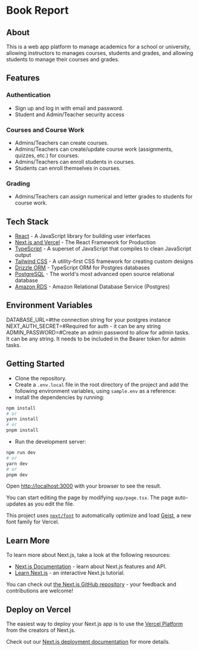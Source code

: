 # Book Report

## About

This is a web app platform to manage academics for a school or university, allowing instructors to manages courses, students and grades, and allowing students to manage their courses and grades.

## Features

### Authentication

- Sign up and log in with email and password.
- Student and Admin/Teacher security access

### Courses and Course Work

- Admins/Teachers can create courses.
- Admins/Teachers can create/update course work (assignments, quizzes, etc.) for courses.
- Admins/Teachers can enroll students in courses.
- Students can enroll themselves in courses.

### Grading

- Admins/Teachers can assign numerical and letter grades to students for course work.

## Tech Stack

- [React](https://reactjs.org/) - A JavaScript library for building user interfaces
- [Next.js and Vercel](https://nextjs.org/) - The React Framework for Production
- [TypeScript](https://www.typescriptlang.org/) - A superset of JavaScript that compiles to clean JavaScript output
- [Tailwind CSS](https://tailwindcss.com/) - A utility-first CSS framework for creating custom designs
- [Drizzle ORM](https://orm.drizzle.team/) - TypeScript ORM for Postgres databases
- [PostgreSQL](https://www.postgresql.org/) - The world's most advanced open source relational database
- [Amazon RDS](https://aws.amazon.com/rds/) - Amazon Relational Database Service (Postgres)

## Environment Variables

DATABASE_URL=#the connection string for your postgres instance
NEXT_AUTH_SECRET=#Required for auth - it can be any string
ADMIN_PASSWORD=#Create an admin password to allow for admin tasks. It can be any string. It needs to be included in the Bearer token for admin tasks.

## Getting Started

- Clone the repository.
- Create a `.env.local` file in the root directory of the project and add the following environment variables, using `sample.env` as a reference:
- install the dependencies by running:

```bash
npm install
# or
yarn install
# or
pnpm install
```

- Run the development server:

```bash
npm run dev
# or
yarn dev
# or
pnpm dev
```

Open [http://localhost:3000](http://localhost:3000) with your browser to see the result.

You can start editing the page by modifying `app/page.tsx`. The page auto-updates as you edit the file.

This project uses [`next/font`](https://nextjs.org/docs/app/building-your-application/optimizing/fonts) to automatically optimize and load [Geist](https://vercel.com/font), a new font family for Vercel.

## Learn More

To learn more about Next.js, take a look at the following resources:

- [Next.js Documentation](https://nextjs.org/docs) - learn about Next.js features and API.
- [Learn Next.js](https://nextjs.org/learn) - an interactive Next.js tutorial.

You can check out [the Next.js GitHub repository](https://github.com/vercel/next.js) - your feedback and contributions are welcome!

## Deploy on Vercel

The easiest way to deploy your Next.js app is to use the [Vercel Platform](https://vercel.com/new?utm_medium=default-template&filter=next.js&utm_source=create-next-app&utm_campaign=create-next-app-readme) from the creators of Next.js.

Check out our [Next.js deployment documentation](https://nextjs.org/docs/app/building-your-application/deploying) for more details.
